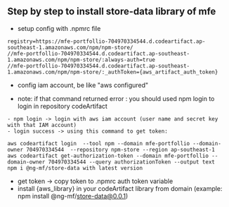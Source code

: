 ## Step by step to install store-data library of mfe
- setup config with .npmrc file
```
registry=https://mfe-portfollio-704970334544.d.codeartifact.ap-southeast-1.amazonaws.com/npm/npm-store/
//mfe-portfollio-704970334544.d.codeartifact.ap-southeast-1.amazonaws.com/npm/npm-store/:always-auth=true
//mfe-portfollio-704970334544.d.codeartifact.ap-southeast-1.amazonaws.com/npm/npm-store/:_authToken={aws_artifact_auth_token}
```
- config iam account, be like "aws configured"
+  note: if that command returned error : you should used npm login to login in repository codeArtifact
  ```
  - npm login -> login with aws iam account (user name and secret key with that IAM account)
  - login success -> using this command to get token:

  aws codeartifact login  --tool npm --domain mfe-portfollio --domain-owner 704970334544  --repository npm-store --region ap-southeast-1
  aws codeartifact get-authorization-token --domain mfe-portfollio --domain-owner 704970334544 --query authorizationToken --output text
  npm i @ng-mf/store-data with latest version 
  ```
- get token -> copy token to .npmrc auth token variable
- install {aws_library} in your codeArtifact library from domain (example: npm install @ng-mf/store-data@0.0.1)
